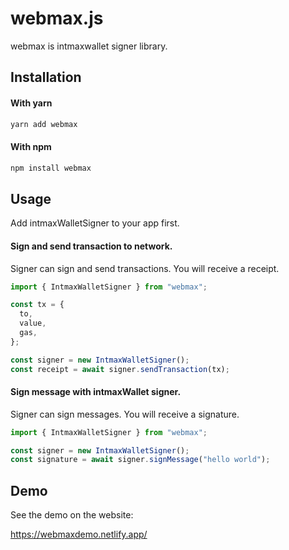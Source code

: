# webmax.js

webmax is intmaxwallet signer library.

## Installation

#### With yarn

```sh
yarn add webmax
```

#### With npm

```sh
npm install webmax
```

## Usage

Add intmaxWalletSigner to your app first.

#### Sign and send transaction to network.

Signer can sign and send transactions. You will receive a receipt.

```js
import { IntmaxWalletSigner } from "webmax";

const tx = {
  to,
  value,
  gas,
};

const signer = new IntmaxWalletSigner();
const receipt = await signer.sendTransaction(tx);
```

#### Sign message with intmaxWallet signer.

Signer can sign messages. You will receive a signature.

```js
import { IntmaxWalletSigner } from "webmax";

const signer = new IntmaxWalletSigner();
const signature = await signer.signMessage("hello world");
```

## Demo

See the demo on the website:

https://webmaxdemo.netlify.app/
